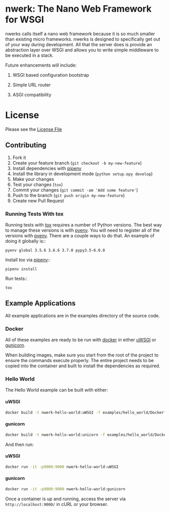 nwerk: The Nano Web Framework for WSGI
=======================================

nwerks calls itself a nano web framework because it is so much smaller than 
existing micro frameworks. nwerks is designed to specifically get out of your 
way during development. All that the server does is provide an abstraction layer
over WSGI and allows you to write simple middleware to be executed in a stack.

Future enhancements will include:

1. WSGI based configuration bootstrap

2. Simple URL router

3. ASGI compatibility


# License

Please see the [License File](LICENSE.md)

## Contributing

1. Fork it
2. Create your feature branch (`git checkout -b my-new-feature`)
3. Install dependencies with [pipenv](https://pipenv.readthedocs.io/en/latest/)
3. Install the library in development mode (`python setup.opy develop`)
3. Make your changes
4. Test your changes (`tox`)
5. Commit your changes (`git commit -am 'Add some feature'`)
6. Push to the branch (`git push origin my-new-feature`)
7. Create new Pull Request

### Running Tests With tox

Running tests with [tox](https://tox.readthedocs.io/en/latest/) requires a number of Python versions. The best way to 
manage these versions is with [pyenv](https://github.com/pyenv/pyenv). You will 
need to register all of the versions with 
[pyenv](https://github.com/pyenv/pyenv). There are a couple ways to do that. 
An example of doing it globally is::

    pyenv global 3.5.6 3.6.6 3.7.0 pypy3.5-6.0.0

Install tox via [pipenv](https://pipenv.readthedocs.io/en/latest/)::

    pipenv install

Run tests::

    tox

## Example Applications

All example applications are in the examples directory of the source code.

### Docker

All of these examples are ready to be run with [docker](https://www.docker.com/)
in either [uWSGI](https://uwsgi-docs.readthedocs.io/en/latest/) or
[gunicorn](http://docs.gunicorn.org/en/latest/index.html).

When building images, make sure you start from the root of the project to ensure
the commands execute properly. The entire project needs to be copied into the
container and built to install the dependencies as required.

### Hello World

The Hello World example can be built with either:

#### uWSGI

```bash
docker build -t nwerk-hello-world:uWSGI -f examples/hello_world/Dockerfile_uWSGI .
```

#### gunicorn

```bash
docker build -t nwerk-hello-world:unicorn -f examples/hello_world/Dockerfile_gunicorn .
```

And then run:

#### uWSGI

```bash
docker run -it -p9000:9000 nwerk-hello-world:uWSGI
```

#### gunicorn

```bash
docker run -it -p9000:9000 nwerk-hello-world:gunicorn
```

Once a container is up and running, access the server via
`http://localhost:9000/` in cURL or your browser.